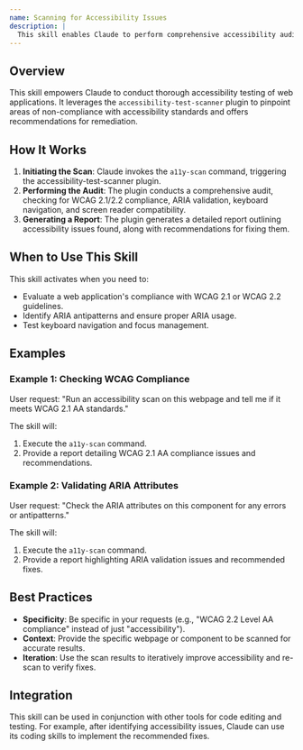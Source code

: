 ```yaml
---
name: Scanning for Accessibility Issues
description: |
  This skill enables Claude to perform comprehensive accessibility audits. It uses the accessibility-test-scanner plugin to identify WCAG 2.1/2.2 compliance issues, validate ARIA attributes, check keyboard navigation, and assess screen reader compatibility. Use this skill when the user requests an accessibility scan, audit, or compliance check, or when terms like "WCAG", "ARIA", "screen reader", "accessibility testing", or "a11y" are mentioned. It provides actionable insights for improving web application accessibility.
---
```


## Overview

This skill empowers Claude to conduct thorough accessibility testing of web applications. It leverages the `accessibility-test-scanner` plugin to pinpoint areas of non-compliance with accessibility standards and offers recommendations for remediation.

## How It Works

1. **Initiating the Scan**: Claude invokes the `a11y-scan` command, triggering the accessibility-test-scanner plugin.
2. **Performing the Audit**: The plugin conducts a comprehensive audit, checking for WCAG 2.1/2.2 compliance, ARIA validation, keyboard navigation, and screen reader compatibility.
3. **Generating a Report**: The plugin generates a detailed report outlining accessibility issues found, along with recommendations for fixing them.

## When to Use This Skill

This skill activates when you need to:
- Evaluate a web application's compliance with WCAG 2.1 or WCAG 2.2 guidelines.
- Identify ARIA antipatterns and ensure proper ARIA usage.
- Test keyboard navigation and focus management.

## Examples

### Example 1: Checking WCAG Compliance

User request: "Run an accessibility scan on this webpage and tell me if it meets WCAG 2.1 AA standards."

The skill will:
1. Execute the `a11y-scan` command.
2. Provide a report detailing WCAG 2.1 AA compliance issues and recommendations.

### Example 2: Validating ARIA Attributes

User request: "Check the ARIA attributes on this component for any errors or antipatterns."

The skill will:
1. Execute the `a11y-scan` command.
2. Provide a report highlighting ARIA validation issues and recommended fixes.

## Best Practices

- **Specificity**: Be specific in your requests (e.g., "WCAG 2.2 Level AA compliance" instead of just "accessibility").
- **Context**: Provide the specific webpage or component to be scanned for accurate results.
- **Iteration**: Use the scan results to iteratively improve accessibility and re-scan to verify fixes.

## Integration

This skill can be used in conjunction with other tools for code editing and testing. For example, after identifying accessibility issues, Claude can use its coding skills to implement the recommended fixes.